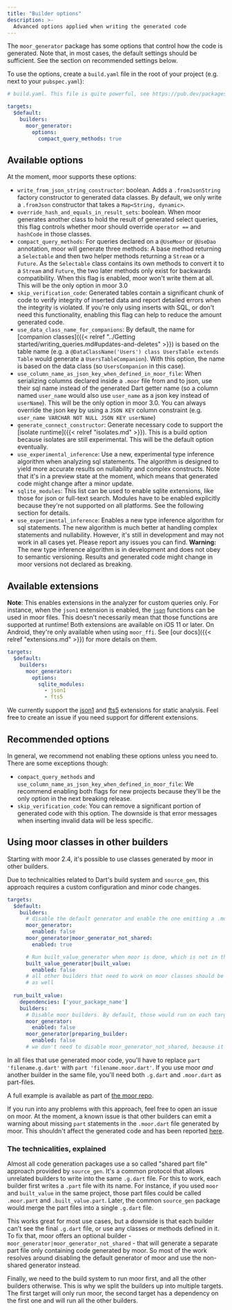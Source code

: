 ```yaml
---
title: "Builder options"
description: >-
  Advanced options applied when writing the generated code
---
```


The `moor_generator` package has some options that control how the 
code is generated. Note that, in most cases, the default settings
should be sufficient. See the section on recommended settings below.

To use the options, create a `build.yaml` file in the root of your project (e.g. next
to your `pubspec.yaml`):
```yaml
# build.yaml. This file is quite powerful, see https://pub.dev/packages/build_config

targets:
  $default:
    builders:
      moor_generator:
        options:
          compact_query_methods: true
```

## Available options

At the moment, moor supports these options:

* `write_from_json_string_constructor`: boolean. Adds a `.fromJsonString` factory
   constructor to generated data classes. By default, we only write a `.fromJson`
   constructor that takes a `Map<String, dynamic>`.
* `override_hash_and_equals_in_result_sets`: boolean. When moor generates another class
   to hold the result of generated select queries, this flag controls whether moor should
   override `operator ==` and `hashCode` in those classes.
* `compact_query_methods`: For queries declared on a `@UseMoor` or `@UseDao` annotation, moor
   will generate three methods: A base method returning a `Selectable` and then two helper 
   methods returning a `Stream` or a `Future`. As the `Selectable` class contains its own methods
   to convert it to a `Stream` and `Future`, the two later methods only exist for backwards
   compatibility. When this flag is enabled, moor won't write them at all. This will be the only
   option in moor 3.0
* `skip_verification_code`: Generated tables contain a significant chunk of code to verify integrity
  of inserted data and report detailed errors when the integrity is violated. If you're only using
  inserts with SQL, or don't need this functionality, enabling this flag can help to reduce the amount
  generated code.
* `use_data_class_name_for_companions`: By default, the name for [companion classes]({{< relref "../Getting started/writing_queries.md#updates-and-deletes" >}})
  is based on the table name (e.g. a `@DataClassName('Users') class UsersTable extends Table` would generate
  a `UsersTableCompanion`). With this option, the name is based on the data class (so `UsersCompanion` in
  this case).
* `use_column_name_as_json_key_when_defined_in_moor_file`: When serializing columns declared inside a 
  `.moor` file from and to json, use their sql name instead of the generated Dart getter name
  (so a column named `user_name` would also use `user_name` as a json key instead of `userName`).
  This will be the only option in moor 3.0. You can always override the json key by using a `JSON KEY`
  column constraint (e.g. `user_name VARCHAR NOT NULL JSON KEY userName`)
* `generate_connect_constructor`: Generate necessary code to support the [isolate runtime]({{< relref "isolates.md" >}}).
  This is a build option because isolates are still experimental. This will be the default option eventually.
* `use_experimental_inference`: Use a new, experimental type inference algorithm when analyzing sql statements. The 
  algorithm is designed to yield more accurate results on nullability and complex constructs. Note that it's in a 
  preview state at the moment, which means that generated code might change after a minor update.
* `sqlite_modules`: This list can be used to enable sqlite extensions, like those for json or full-text search.
  Modules have to be enabled explicitly because they're not supported on all platforms. See the following section for
  details.
* `use_experimental_inference`: Enables a new type inference algorithm for sql statements.
  The new algorithm is much better at handling complex statements and nullability. 
  However, it's still in development and may not work in all cases yet. Please report any issues you can find.
  __Warning:__ The new type inference algorithm is in development and does not obey to semantic versioning.
  Results and generated code might change in moor versions not declared as breaking.

## Available extensions

__Note__: This enables extensions in the analyzer for custom queries only. For instance, when the `json1` extension is
enabled, the [`json`](https://www.sqlite.org/json1.html) functions can be used in moor files. This doesn't necessarily
mean that those functions are supported at runtime! Both extensions are available on iOS 11 or later. On Android, they're
only available when using `moor_ffi`. See [our docs]({{< relref "extensions.md" >}}) for more details on them.

```yaml
targets:
  $default:
    builders:
      moor_generator:
        options:
          sqlite_modules:
            - json1
            - fts5
```

We currently support the [json1](https://www.sqlite.org/json1.html) and [fts5](https://www.sqlite.org/fts5.html) extensions
for static analysis. Feel free to create an issue if you need support for different extensions.

## Recommended options

In general, we recommend not enabling these options unless you need to. There are some exceptions though:

- `compact_query_methods` and `use_column_name_as_json_key_when_defined_in_moor_file`: We recommend enabling 
  both flags for new projects because they'll be the only option in the next breaking release.
- `skip_verification_code`: You can remove a significant portion of generated code with this option. The 
  downside is that error messages when inserting invalid data will be less specific. 

## Using moor classes in other builders

Starting with moor 2.4, it's possible to use classes generated by moor in other builders.

Due to technicalities related to Dart's build system and `source_gen`, this approach requires a custom configuration
and minor code changes.

```yaml
targets:
  $default:
    builders:
      # disable the default generator and enable the one emitting a .moor.dart file
      moor_generator:
        enabled: false
      moor_generator|moor_generator_not_shared:
        enabled: true

      # Run built_value_generator when moor is done, which is not in this target.
      built_value_generator|built_value:
        enabled: false
      # all other builders that need to work on moor classes should be disabled here
      # as well
  
  run_built_value:
    dependencies: ['your_package_name']
    builders:
      # Disable moor builders. By default, those would run on each target
      moor_generator:
        enabled: false
      moor_generator|preparing_builder:
        enabled: false
      # we don't need to disable moor_generator_not_shared, because it's disabled by default
```

In all files that use generated moor code, you'll have to replace `part 'filename.g.dart'` with `part 'filename.moor.dart'`.
If you use moor _and_ another builder in the same file, you'll need both `.g.dart` and `.moor.dart` as part-files.

A full example is available as part of [the moor repo](https://github.com/simolus3/moor/tree/develop/extras/with_built_value).

If you run into any problems with this approach, feel free to open an issue on moor. At the moment, a known issue is that
other builders can emit a warning about missing `part` statements in the `.moor.dart` file generated by moor. This shouldn't
affect the generated code and has been reported [here](https://github.com/dart-lang/source_gen/issues/447).

### The technicalities, explained

Almost all code generation packages use a so called "shared part file" approach provided by `source_gen`.
It's a common protocol that allows unrelated builders to write into the same `.g.dart` file.
For this to work, each builder first writes a `.part` file with its name. For instance, if you used `moor`
and `built_value` in the same project, those part files could be called `.moor.part` and `.built_value.part`.
Later, the common `source_gen` package would merge the part files into a single `.g.dart` file.

This works great for most use cases, but a downside is that each builder can't see the final `.g.dart`
file, or use any classes or methods defined in it. To fix that, moor offers an optional builder -
`moor_generator|moor_generator_not_shared` - that will generate a separate part file only containing
code generated by moor. So most of the work resolves around disabling the default generator of moor
and use the non-shared generator instead.

Finally, we need to the build system to run moor first, and all the other builders otherwise. This is
why we split the builders up into multiple targets. The first target will only run moor, the second
target has a dependency on the first one and will run all the other builders.